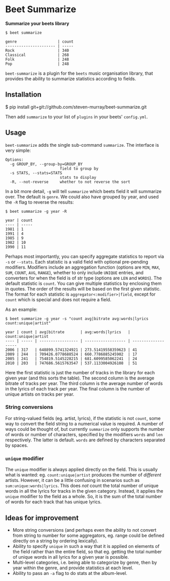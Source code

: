 # Beet Summarize

**Summarize your beets library**

```
$ beet summarize

genre                  | count
---------------------- | -----
Rock                   | 340  
Classical              | 268  
Folk                   | 248  
Pop                    | 248  
```

``beet-summarize`` is a plugin for the ``beets`` music organisation library,
that provides the ability to summarize statistics according to fields.

## Installation

$ pip install git+git://github.com/steven-murray/beet-summarize.git

Then add ``summarize`` to your list of ``plugins`` in your beets' ``config.yml``.

## Usage

``beet-summarize`` adds the single sub-command ``summarize``. The interface is
very simple:

```
Options:
  -g GROUP_BY, --group-by=GROUP_BY
                        field to group by
  -s STATS, --stats=STATS
                        stats to display
  -R, --not-reverse     whether to not reverse the sort
```

In a bit more detail, ``-g`` will tell ``summarize`` which beets field it will
summarize over. The default is ``genre``. We could also have grouped by year,
and used the ``-R`` flag to reverse the results:

```
$ beet summarize -g year -R

year | count
---- | -----
1981 | 1    
1991 | 4    
1985 | 9    
1982 | 10   
1990 | 11   
```

Perhaps most importantly, you can specify aggregate statistics to report via 
``-s`` or ``--stats``. Each statistic is a valid field with optional pre-pending 
modifiers. Modifiers include an aggregation function (options are ``MIN``, 
``MAX``, ``SUM``, ``COUNT``, ``AVG``, ``RANGE``), whether to only include 
``UNIQUE`` entries, and converters for when the field is of str type 
(options are ``LEN`` and ``WORDS``). The default statistic is ``count``. 
You can give multiple statistics by enclosing them in quotes. The order of the results will 
be based on the first given statistic. The format for each statistic is 
``aggregator<:modifier>|field``, except for ``count`` which is special
and does not require a field.

As an example:

```
$ beet summarize -g year -s "count avg|bitrate avg:words|lyrics count:unique|artist"

year | count | avg|bitrate       | avg:words|lyrics   | count:unique|artist
---- | ----- | ----------------- | ------------------ | -------------------
2006 | 317   | 648899.5741324921 | 273.51419558359623 | 41                            
2009 | 244   | 709426.0778688524 | 660.7786885245902  | 17                 
2005 | 241   | 754819.5145228215 | 681.6099585062241  | 24                 
2010 | 203   | 747686.5615763547 | 537.1133004926108  | 51    
```

Here the first statistic is just the number of tracks in the library for each 
given year (and this sorts the table). The second column is the average 
bitrate of tracks per year. The third column is the average number of words
in the lyrics of each track per year. The final column is the number of unique
artists on tracks per year.

### String conversions

For string-valued fields (eg. artist, lyrics), if the statistic is not ``count``,
some way to convert the field string to a numerical value is required. A number
of ways could be thought of, but currently ``summarize`` only supports the
number of words or number of characters, specified by the modifiers ``words``
and ``len`` respectively. The latter is default. ``words`` are defined by 
characters separated by spaces.

### ``unique`` modifier

The ``unique`` modifier is always applied directly on the field. This is usually
what is wanted: eg. ``count:unique|artist`` produces the number of *different*
artists. However, it can be a little confusing in scenarios such as 
``sum:unique:words|lyrics``. This does *not* count the total number of unique
words in all the lyrics for tracks in the given category. Instead, it applies
the ``unique`` modifier to the field as a whole. So, it is the sum of the total
number of words for each track that has unique lyrics. 

## Ideas for improvement

- More string conversions (and perhaps even the ability to not convert from
  string to number for some aggregators, eg. range could be defined directly
  on a string by ordering lexically).
- Ability to specify ``unique`` in such a way that it is applied on elements
  of the field rather than the entire field, so that eg. getting the total number
  of unique words in all lyrics for a given year is possible.
- Multi-level categories, i.e. being able to categorize by genre, then by year
  within the genre, and provide statistics at each level.
- Ability to pass an ``-a`` flag to do stats at the album-level. 



